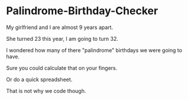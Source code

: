 # Palindrome-Birthday-Checker
My girlfriend and I are almost 9 years apart.

She turned 23 this year, I am going to turn 32.

I wondered how many of there "palindrome" birthdays we were going to have.

Sure you could calculate that on your fingers.

Or do a quick spreadsheet. 

That is not why we code though.
